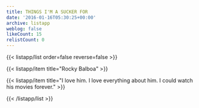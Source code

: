 ```yaml
---
title: THINGS I'M A SUCKER FOR
date: '2016-01-16T05:30:25+00:00'
archive: listapp
weblog: false
likeCount: 15
relistCount: 0
---
```



{{< listapp/list order=false reverse=false >}}

   {{< listapp/item title="Rocky Balboa" >}}

   {{< listapp/item title="I love him. I love everything about him. I could watch his movies forever." >}}

{{< /listapp/list >}}
